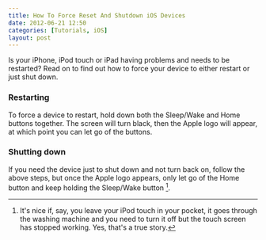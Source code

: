```yaml
---
title: How To Force Reset And Shutdown iOS Devices
date: 2012-06-21 12:50
categories: [Tutorials, iOS]
layout: post
---
```


Is your iPhone, iPod touch or iPad having problems and needs to be restarted? Read on to find out how to force your device to either restart or just shut down. <!-- more -->

### Restarting

To force a device to restart, hold down both the Sleep/Wake and Home buttons together. The screen will turn black, then the Apple logo will appear, at which point you can let go of the buttons.

### Shutting down

If you need the device just to shut down and not turn back on, follow the above steps, but once the Apple logo appears, only let go of the Home button and keep holding the Sleep/Wake button [^1].

[^1]: It's nice if, say, you leave your iPod touch in your pocket, it goes through the washing machine and you need to turn it off but the touch screen has stopped working. Yes, that's a true story.